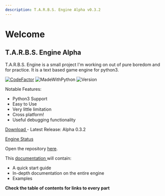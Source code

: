 ```yaml
---
description: T.A.R.B.S. Engine Alpha v0.3.2
---
```


# Welcome

## T.A.R.B.S. Engine Alpha

T.A.R.B.S. Engine is a small project I'm working on out of pure boredom and for practice. It is a text based game engine for python3.

[![CodeFactor](https://www.codefactor.io/repository/github/tman540/t.a.r.b.s.-engine/badge)](https://www.codefactor.io/repository/github/tman540/t.a.r.b.s.-engine) ![MadeWithPython](https://img.shields.io/badge/Made%20with-Python-blue.svg) ![Version](https://img.shields.io/badge/Version-Alpha%200.3.2-a620df.svg)

Notable Features:

* Python3 Support
* Easy to Use
* Very little limitation
* Cross platform!
* Useful debugging functionality

[Download ](https://github.com/tman540/T.A.R.B.S.-Engine/releases)- Latest Release: Alpha 0.3.2

[Engine ](https://tarbs.statuspal.io/)[Status](https://tarbs.statuspal.io/)

Open the repository [here](https://github.com/tman540/T.A.R.B.S.-Engine).

This [documentation ](https://tautonico-enterprises.gitbook.io/tarbs/)will contain:

* A quick start guide 
* In-depth documentation on the entire engine 
* Examples

**Check the table of contents for links to every part**

